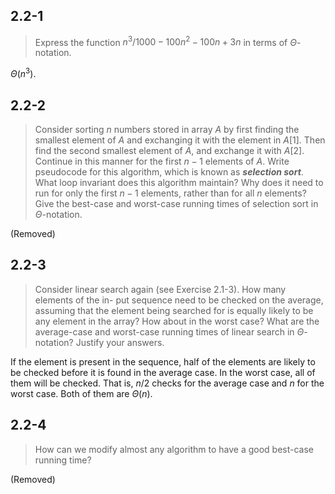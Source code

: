 ## 2.2-1

> Express the function $n^3 / 1000 - 100n^2 - 100n + 3n$ in terms of $\Theta$-notation.

$\Theta(n^3)$.

## 2.2-2

> Consider sorting $n$ numbers stored in array $A$ by first finding the smallest element of $A$ and exchanging it with the element in $A[1]$. Then find the second smallest element of $A$, and exchange it with $A[2]$. Continue in this manner for the first $n - 1$ elements of $A$. Write pseudocode for this algorithm, which is known as **_selection sort_**. What loop invariant does this algorithm maintain? Why does it need to run for only the first $n - 1$ elements, rather than for all $n$ elements? Give the best-case and worst-case running times of selection sort in $\Theta$-notation.

(Removed)

## 2.2-3

> Consider linear search again (see Exercise 2.1-3). How many elements of the in- put sequence need to be checked on the average, assuming that the element being searched for is equally likely to be any element in the array? How about in the worst case? What are the average-case and worst-case running times of linear search in $\Theta$-notation? Justify your answers.

If the element is present in the sequence, half of the elements are likely to be checked before it is found in the average case. In the worst case, all of them will be checked. That is, $n / 2$ checks for the average case and $n$ for the worst case. Both of them are $\Theta(n)$.

## 2.2-4

> How can we modify almost any algorithm to have a good best-case running time?

(Removed)

